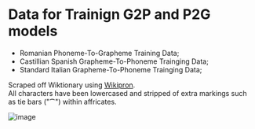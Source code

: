 # Data for Trainign G2P and P2G models  
 - Romanian Phoneme-To-Grapheme Training Data;  
 - Castillian Spanish Grapheme-To-Phoneme Trainging Data;  
 - Standard Italian Grapheme-To-Phoneme Trainging Data;  
  
Scraped off Wiktionary using [Wikipron](https://github.com/CUNY-CL/wikipron).    
All characters have been lowercased and stripped of extra markings such as tie bars ("⁀") within affricates.  
  
    
![image](https://github.com/user-attachments/assets/c3e626f1-a46d-4c13-a507-22d8e2ad828e)  

